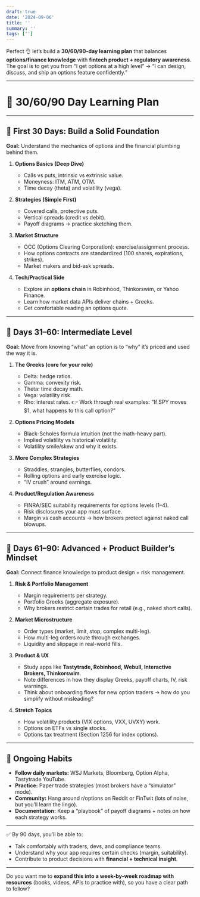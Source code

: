 ```yaml
---
draft: true
date: '2024-09-06'
title: ''
summary: ''
tags: ['']
---
```


Perfect 👌 let’s build a **30/60/90-day learning plan** that balances **options/finance knowledge** with **fintech product + regulatory awareness**. The goal is to get you from “I get options at a high level” → “I can design, discuss, and ship an options feature confidently.”

---

# 📅 30/60/90 Day Learning Plan

---

## 🔹 First 30 Days: Build a Solid Foundation

**Goal:** Understand the mechanics of options and the financial plumbing behind them.

1. **Options Basics (Deep Dive)**

   - Calls vs puts, intrinsic vs extrinsic value.
   - Moneyness: ITM, ATM, OTM.
   - Time decay (theta) and volatility (vega).

2. **Strategies (Simple First)**

   - Covered calls, protective puts.
   - Vertical spreads (credit vs debit).
   - Payoff diagrams → practice sketching them.

3. **Market Structure**

   - OCC (Options Clearing Corporation): exercise/assignment process.
   - How options contracts are standardized (100 shares, expirations, strikes).
   - Market makers and bid-ask spreads.

4. **Tech/Practical Side**

   - Explore an **options chain** in Robinhood, Thinkorswim, or Yahoo Finance.
   - Learn how market data APIs deliver chains + Greeks.
   - Get comfortable reading an options quote.

---

## 🔹 Days 31–60: Intermediate Level

**Goal:** Move from knowing “what” an option is to “why” it’s priced and used the way it is.

1. **The Greeks (core for your role)**

   - Delta: hedge ratios.
   - Gamma: convexity risk.
   - Theta: time decay math.
   - Vega: volatility risk.
   - Rho: interest rates.
     👉 Work through real examples: “If SPY moves \$1, what happens to this call option?”

2. **Options Pricing Models**

   - Black-Scholes formula intuition (not the math-heavy part).
   - Implied volatility vs historical volatility.
   - Volatility smile/skew and why it exists.

3. **More Complex Strategies**

   - Straddles, strangles, butterflies, condors.
   - Rolling options and early exercise logic.
   - “IV crush” around earnings.

4. **Product/Regulation Awareness**

   - FINRA/SEC suitability requirements for options levels (1–4).
   - Risk disclosures your app must surface.
   - Margin vs cash accounts → how brokers protect against naked call blowups.

---

## 🔹 Days 61–90: Advanced + Product Builder’s Mindset

**Goal:** Connect finance knowledge to product design + risk management.

1. **Risk & Portfolio Management**

   - Margin requirements per strategy.
   - Portfolio Greeks (aggregate exposure).
   - Why brokers restrict certain trades for retail (e.g., naked short calls).

2. **Market Microstructure**

   - Order types (market, limit, stop, complex multi-leg).
   - How multi-leg orders route through exchanges.
   - Liquidity and slippage in real-world fills.

3. **Product & UX**

   - Study apps like **Tastytrade, Robinhood, Webull, Interactive Brokers, Thinkorswim**.
   - Note differences in how they display Greeks, payoff charts, IV, risk warnings.
   - Think about onboarding flows for new option traders → how do you simplify without misleading?

4. **Stretch Topics**

   - How volatility products (VIX options, VXX, UVXY) work.
   - Options on ETFs vs single stocks.
   - Options tax treatment (Section 1256 for index options).

---

## 🔹 Ongoing Habits

- **Follow daily markets:** WSJ Markets, Bloomberg, Option Alpha, Tastytrade YouTube.
- **Practice:** Paper trade strategies (most brokers have a “simulator” mode).
- **Community:** Hang around r/options on Reddit or FinTwit (lots of noise, but you’ll learn the lingo).
- **Documentation:** Keep a “playbook” of payoff diagrams + notes on how each strategy works.

---

✅ By 90 days, you’ll be able to:

- Talk comfortably with traders, devs, and compliance teams.
- Understand why your app requires certain checks (margin, suitability).
- Contribute to product decisions with **financial + technical insight**.

---

Do you want me to **expand this into a week-by-week roadmap with resources** (books, videos, APIs to practice with), so you have a clear path to follow?

